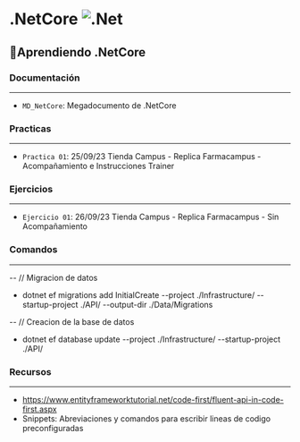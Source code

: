 # .NetCore ![.Net](https://img.shields.io/badge/.NET-5C2D91?style=&logo=.net&logoColor=white)
## :hammer:Aprendiendo .NetCore
### Documentación
---
- `MD_NetCore`: Megadocumento de .NetCore
### Practicas
---
- `Practica 01`: 25/09/23 Tienda Campus - Replica Farmacampus - Acompañamiento e Instrucciones Trainer
### Ejercicios
---
- `Ejercicio 01`: 26/09/23 Tienda Campus - Replica Farmacampus - Sin Acompañamiento
### Comandos
---
-- // Migracion de datos
-	dotnet ef migrations add InitialCreate --project ./Infrastructure/ --startup-project ./API/ --output-dir ./Data/Migrations

-- // Creacion de la base de datos
- dotnet ef database update --project ./Infrastructure/ --startup-project ./API/
### Recursos
---
- https://www.entityframeworktutorial.net/code-first/fluent-api-in-code-first.aspx
- Snippets: Abreviaciones y comandos para escribir lineas de codigo preconfiguradas